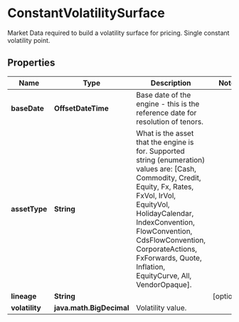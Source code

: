 

# ConstantVolatilitySurface

Market Data required to build a volatility surface for pricing.  Single constant volatility point.

## Properties

Name | Type | Description | Notes
------------ | ------------- | ------------- | -------------
**baseDate** | **OffsetDateTime** | Base date of the engine - this is the reference date for resolution of tenors. | 
**assetType** | **String** | What is the asset that the engine is for.  Supported string (enumeration) values are: [Cash, Commodity, Credit, Equity, Fx, Rates, FxVol, IrVol, EquityVol, HolidayCalendar, IndexConvention, FlowConvention, CdsFlowConvention, CorporateActions, FxForwards, Quote, Inflation, EquityCurve, All, VendorOpaque]. | 
**lineage** | **String** |  |  [optional]
**volatility** | **java.math.BigDecimal** | Volatility value. | 



